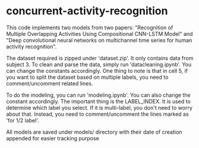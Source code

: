 # concurrent-activity-recognition

This code implements two models from two papers: "Recognition of Multiple Overlapping Activities Using
Compositional CNN-LSTM Model" and "Deep convolutional neural networks on multichannel time series for human activity recognition".

The dataset required is zipped under 'dataset.zip'. It only contains data from subject 3. To clean and parse the data, simply run 'datacleaning.ipynb'. You can change the constants accordingly. One thing to note is that in cell 5, if you want to split the dataset based on multiple labels, you need to comment/uncomment related lines.

To do the modeling, you can run 'modeling.ipynb'. You can also change the constant accordingly. The important thing is the LABEL_INDEX. It is used to determine which label you select. If it is multi-label, you don't need to worry about that. Instead, you need to comment/uncomment the lines marked as 'for 1/2 label'.

All models are saved under models/ directory with their date of creation appended for easier tracking purpose
